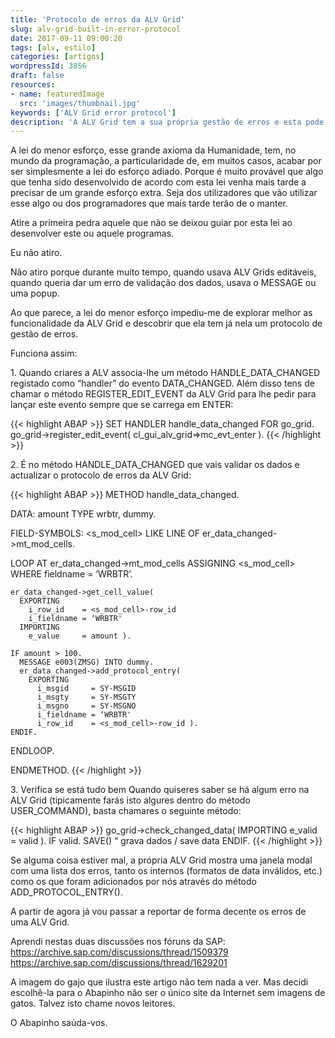 ```yaml
---
title: 'Protocolo de erros da ALV Grid'
slug: alv-grid-built-in-error-protocol
date: 2017-09-11 09:00:20
tags: [alv, estilo]
categories: [artigos]
wordpressId: 3856
draft: false
resources:
- name: featuredImage
  src: 'images/thumbnail.jpg'
keywords: ['ALV Grid error protocol']
description: 'A ALV Grid tem a sua própria gestão de erros e esta pode ser usada por nós para fazer a validação dos dados inseridos pelo utilizador.{:en}A '
---
```

A lei do menor esforço, esse grande axioma da Humanidade, tem, no mundo da programação, a particularidade de, em muitos casos, acabar por ser simplesmente a lei do esforço adiado. Porque é muito provável que algo que tenha sido desenvolvido de acordo com esta lei venha mais tarde a precisar de um grande esforço extra. Seja dos utilizadores que vão utilizar esse algo ou dos programadores que mais tarde terão de o manter.

Atire a primeira pedra aquele que não se deixou guiar por esta lei ao desenvolver este ou aquele programas.

Eu não atiro.

<!--more-->

Não atiro porque durante muito tempo, quando usava ALV Grids editáveis, quando queria dar um erro de validação dos dados, usava o MESSAGE ou uma popup.

Ao que parece, a lei do menor esforço impediu-me de explorar melhor as funcionalidade da ALV Grid e descobrir que ela tem já nela um protocolo de gestão de erros.

Funciona assim:

1\. Quando criares a ALV associa-lhe um método HANDLE_DATA_CHANGED registado como “handler” do evento DATA_CHANGED. Além disso tens de chamar o método REGISTER_EDIT_EVENT da ALV Grid para lhe pedir para lançar este evento sempre que se carrega em ENTER:

{{< highlight ABAP >}}
  SET HANDLER handle_data_changed FOR go_grid.
  go_grid->register_edit_event( cl_gui_alv_grid=>mc_evt_enter ).
{{< /highlight >}}

2\. É no método HANDLE_DATA_CHANGED que vais validar os dados e actualizar o protocolo de erros da ALV Grid:

{{< highlight ABAP >}}
METHOD handle_data_changed.

  DATA: amount TYPE wrbtr,
        dummy.

  FIELD-SYMBOLS: <s_mod_cell> LIKE LINE OF er_data_changed->mt_mod_cells.

  LOOP AT er_data_changed->mt_mod_cells
    ASSIGNING <s_mod_cell>
    WHERE fieldname = ‘WRBTR’.

    er_data_changed->get_cell_value(
      EXPORTING
        i_row_id    = <s_mod_cell>-row_id
        i_fieldname = ‘WRBTR'
      IMPORTING
        e_value     = amount ).

    IF amount > 100.
      MESSAGE e003(ZMSG) INTO dummy.
      er_data_changed->add_protocol_entry(
        EXPORTING
          i_msgid     = SY-MSGID
          i_msgty     = SY-MSGTY
          i_msgno     = SY-MSGNO
          i_fieldname = ‘WRBTR'
          i_row_id    = <s_mod_cell>-row_id ).
    ENDIF.

  ENDLOOP.

ENDMETHOD.
{{< /highlight >}}

3\. Verifica se está tudo bem
Quando quiseres saber se há algum erro na ALV Grid (tipicamente farás isto algures dentro do método USER_COMMAND), basta chamares o seguinte método:


{{< highlight ABAP >}}
go_grid->check_changed_data( IMPORTING e_valid = valid ).
IF valid.
  SAVE() “ grava dados / save data
ENDIF.
{{< /highlight >}}

Se alguma coisa estiver mal, a própria ALV Grid mostra uma janela modal com uma lista dos erros, tanto os internos (formatos de data inválidos, etc.) como os que foram adicionados por nós através do método ADD_PROTOCOL_ENTRY().

A partir de agora já vou passar a reportar de forma decente os erros de uma ALV Grid.

Aprendi nestas duas discussões nos fóruns da SAP:
<https://archive.sap.com/discussions/thread/1509379>
<https://archive.sap.com/discussions/thread/1629201>

A imagem do gajo que ilustra este artigo não tem nada a ver. Mas decidi escolhê-la para o Abapinho não ser o único site da Internet sem imagens de gatos. Talvez isto chame novos leitores.

O Abapinho saúda-vos.

